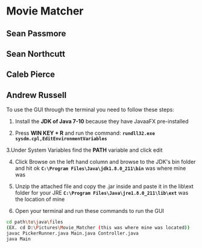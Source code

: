Movie Matcher
==============
Sean Passmore
----
Sean Northcutt
---
Caleb Pierce
---
Andrew Russell
---

To use the GUI through the terminal you need to follow these steps:

1. Install the **JDK of Java 7-10** because they have JavaaFX pre-installed

2. Press **WIN KEY + R** and run the command: **`rundll32.exe sysdm.cpl,EditEnvironmentVariables`**

3.Under System Variables find the **PATH** variable and click edit

4. Click Browse on the left hand column and browse to the JDK's bin folder and hit ok **`C:\Program Files\Java\jdk1.8.0_211\bin`** was where mine was

5. Unzip the attached file and copy the .jar inside and paste it in the lib\ext folder for your JRE 
**`C:\Program Files\Java\jre1.8.0_211\lib\ext`** was the location of mine

6. Open your terminal and run these commands to run the GUI
```bash
cd path\to\java\files
(EX. cd D:\Pictures\Movie_Matcher (this was where mine was located))
javac PickerRunner.java Main.java Controller.java
java Main
```
